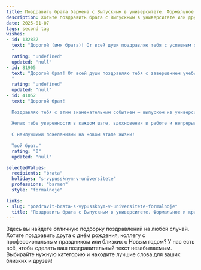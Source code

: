 ```yaml
---
title: Поздравить брата бармена с Выпускным в университете. Формальное и красивое
description: Хотите поздравить брата с Выпускным в университете или другим праздником? Наш ИИ создаст незабываемое поздравление, а вы обязательно выделитесь среди других.  
date: 2025-01-07
tags: second tag
wishes:
- id: 132837
  text: "Дорогой (имя брата)! От всей души поздравляю тебя с успешным окончанием университета и получением профессии бармена!  Пусть твой профессиональный путь будет полон ярких моментов,  интересных проектов и благодарных клиентов. Желаю тебе крепкого здоровья,  творческих успехов и  всего самого наилучшего!
  "
  rating: "undefined"
  updated: "null"
- id: 81905
  text: "Дорогой брат! От всей души поздравляю тебя с завершением учебы и получением диплома бармена! Пусть твой профессиональный путь будет ярким и полным интересных возможностей. Желаю тебе  успеха, творческих идей и, конечно же, благодарных клиентов!
  "
  rating: "undefined"
  updated: "null"
- id: 41052
  text: "Дорогой брат!
  
  Поздравляю тебя с этим знаменательным событием — выпуском из университета! Ты достиг важной вехи на своём пути, и я горжусь твоими успехами. Профессия бармена открывает перед тобой множество возможностей, и уверен, что ты сможешь проявить свои таланты и креативность в этом направлении.
  
  Желаю тебе уверенности в каждом шаге, вдохновения в работе и непрерывного стремления к новым вершинам. Пусть каждый коктейль, который ты создашь, станет шедевром, а каждый гость — довольным и счастливым.
  
  С наилучшими пожеланиями на новом этапе жизни!
  
  Твой брат."
  rating: "0"
  updated: "null"

selectedValues:
  recipients: "brata"
  holidays: "s-vypussknym-v-universitete"
  professions: "barmen"
  style: "formalnoje"

links:
- slug: "pozdravit-brata-s-vypussknym-v-universitete-formalnoje"
  title: "Поздравить брата с Выпускным в университете. Формальное и красивое"
---
```


Здесь вы найдете отличную подборку поздравлений на любой случай. 
Хотите поздравить друга с днём рождения, коллегу с профессиональным праздником или близких с Новым годом? У нас есть всё, чтобы сделать ваш поздравительный текст незабываемым. Выбирайте нужную категорию и находите лучшие слова для ваших близких и друзей!

